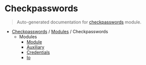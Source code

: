 # Checkpasswords

> Auto-generated documentation for [checkpasswords](../../../checkpasswords/__init__.py) module.

- [Checkpasswords](../README.md#checkpasswords-index) / [Modules](../MODULES.md#checkpasswords-modules) / Checkpasswords
    - Modules
        - [Module](module.md#module)
        - [Auxiliary](auxiliary.md#auxiliary)
        - [Credentials](credentials.md#credentials)
        - [Io](io/index.md#io)
